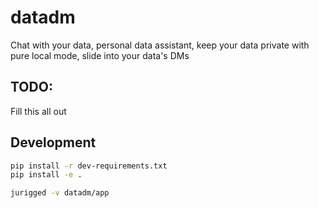 # datadm
Chat with your data, personal data assistant, keep your data private with pure local mode, slide into your data's DMs


## TODO:
Fill this all out

## Development

```bash
pip install -r dev-requirements.txt
pip install -e .

jurigged -v datadm/app
```
